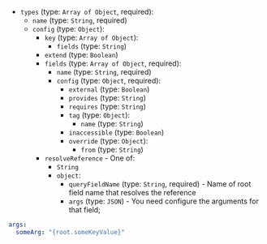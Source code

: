 
* `types` (type: `Array of Object`, required): 
  * `name` (type: `String`, required)
  * `config` (type: `Object`): 
    * `key` (type: `Array of Object`): 
      * `fields` (type: `String`)
    * `extend` (type: `Boolean`)
    * `fields` (type: `Array of Object`, required): 
      * `name` (type: `String`, required)
      * `config` (type: `Object`, required): 
        * `external` (type: `Boolean`)
        * `provides` (type: `String`)
        * `requires` (type: `String`)
        * `tag` (type: `Object`): 
          * `name` (type: `String`)
        * `inaccessible` (type: `Boolean`)
        * `override` (type: `Object`): 
          * `from` (type: `String`)
    * `resolveReference` -  One of: 
      * `String`
      * `object`: 
        * `queryFieldName` (type: `String`, required) - Name of root field name that resolves the reference
        * `args` (type: `JSON`) - You need configure the arguments for that field;
```yml
args:
  someArg: "{root.someKeyValue}"
```